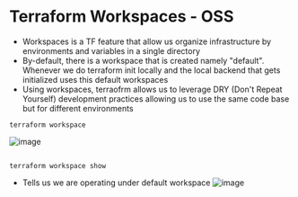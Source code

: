 # Terraform Workspaces - OSS

- Workspaces is a TF feature that allow us organize infrastructure by environments and variables in a single directory
- By-default, there is a workspace that is created namely "default". Whenever we do terraform init locally and the local backend that gets initialized uses this default workspaces
- Using workspaces, terraofrm allows us to leverage DRY (Don't Repeat Yourself) development practices allowing us to use the same code base but for different environments
```hcl
terraform workspace
```
![image](https://github.com/niravmsoni/terraform-aws/assets/6556021/2a466757-c0b4-4dc0-9d88-4043acb1cd9c)


```hcl

terraform workspace show

```
- Tells us we are operating under default workspace
![image](https://github.com/niravmsoni/terraform-aws/assets/6556021/7f25a358-2007-443c-a4f1-d9e1b14613e2)
